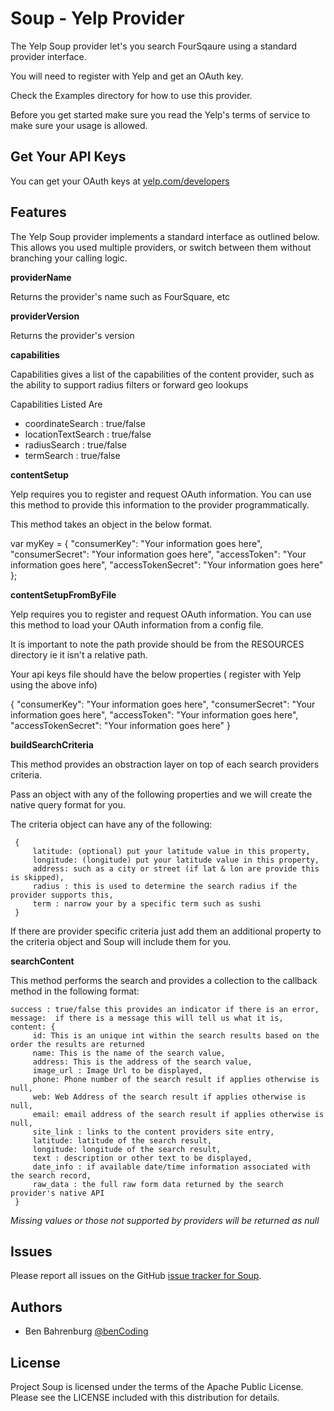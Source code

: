 # Soup - Yelp Provider

The Yelp Soup provider let's you search FourSqaure using a standard provider interface.

You will need to register with Yelp and get an OAuth key.

Check the Examples directory for how to use this provider.

Before you get started make sure you read the Yelp's terms of service to make sure your usage is allowed.

## Get Your API Keys

You can get your OAuth keys at [yelp.com/developers](http://www.yelp.com/developers)

## Features

The Yelp Soup provider implements a standard interface as outlined below. This allows you used multiple providers, or switch between them without branching your calling logic.

<b>providerName</b>

Returns the provider's name such as FourSquare, etc

<b>providerVersion</b>

Returns the provider's version

<b>capabilities</b>

Capabilities gives a list of the capabilities of the content provider, such as the ability	to support radius filters or forward geo lookups

Capabilities Listed Are

* coordinateSearch : true/false
* locationTextSearch : true/false
* radiusSearch : true/false
* termSearch : true/false

<b>contentSetup</b> 

Yelp requires you to register and request OAuth information.  You can use this method to provide this information to the provider programmatically.

This method takes an object in the below format.

var myKey = { 
  "consumerKey": "Your information goes here", 
  "consumerSecret": "Your information goes here",
  "accessToken": "Your information goes here",
  "accessTokenSecret": "Your information goes here"
};

<b>contentSetupFromByFile</b>

Yelp requires you to register and request OAuth information. You can use this method to load your OAuth information from a config file.

It is important to note the path provide should be from the RESOURCES directory ie it isn't a relative path.

Your api keys file should have the below properties ( register with Yelp using the above info)

{ 
  "consumerKey": "Your information goes here", 
  "consumerSecret": "Your information goes here",
  "accessToken": "Your information goes here",
  "accessTokenSecret": "Your information goes here"
}

<b>buildSearchCriteria</b>

This method provides an obstraction layer on top of each search providers criteria.

Pass an object with any of the following properties and we will create the native query format for you.

The criteria object can have any of the following:

	 {
		 latitude: (optional) put your latitude value in this property,
		 longitude: (longitude) put your latitude value in this property,
		 address: such as a city or street (if lat & lon are provide this is skipped),
		 radius : this is used to determine the search radius if the provider supports this,
		 term : narrow your by a specific term such as sushi
	 }
	 
If there are provider specific criteria just add them an additional property to the criteria object and Soup will include them for you.
	 
<b>searchContent</b>

This method performs the search and provides a collection to the callback method in the following format:

	success : true/false this provides an indicator if there is an error,
	message:  if there is a message this will tell us what it is,
	content: {
		 id: This is an unique int within the search results based on the order the results are returned
		 name: This is the name of the search value,
		 address: This is the address of the search value,
		 image_url : Image Url to be displayed,
		 phone: Phone number of the search result if applies otherwise is null,
		 web: Web Address of the search result if applies otherwise is null,
		 email: email address of the search result if applies otherwise is null,
		 site_link : links to the content providers site entry,
		 latitude: latitude of the search result,
		 longitude: longitude of the search result,
		 text : description or other text to be displayed,
		 date_info : if available date/time information associated with the search record,
		 raw_data : the full raw form data returned by the search provider's native API 
	 }

*Missing values or those not supported by providers will be returned as null*

## Issues

Please report all issues on the GitHub [issue tracker for Soup](https://github.com/benbahrenburg/Soup/issues).

## Authors

  * Ben Bahrenburg [@benCoding](http://twitter.com/benCoding)

## License ##

Project Soup is licensed under the terms of the Apache Public License. Please see the LICENSE included with this distribution for details.
